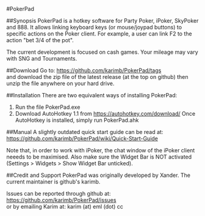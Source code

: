 #PokerPad

##Synopsis
PokerPad is a hotkey software for Party Poker, iPoker, SkyPoker and 888. It allows linking keyboard keys (or mouse/joypad buttons) to specific actions on the Poker client. For example, a user can link F2 to the action "bet 3/4 of the pot".

The current development is focused on cash games. Your mileage may vary with SNG and Tournaments.

##Download
Go to: https://github.com/karimb/PokerPad/tags  
and download the zip file of the latest release (at the top on github) then unzip the file anywhere on your hard drive.

##Installation
There are two equivalent ways of installing PokerPad:

1. Run the file PokerPad.exe
2. Download AutoHotkey 1.1 from https://autohotkey.com/download/ 
Once AutoHotkey is installed, simply run PokerPad.ahk

##Manual
A slightly outdated quick start guide can be read at: https://github.com/karimb/PokerPad/wiki/Quick-Start-Guide

Note that, in order to work with iPoker, the chat window of the iPoker client neeeds to be maximised. Also make sure the Widget Bar is NOT activated (Settings > Widgets > Show Widget Bar unticked).

##Credit and Support
PokerPad was originally developed by Xander. The current maintainer is github's karimb.

Issues can be reported through github at: https://github.com/karimb/PokerPad/issues  
or by emailing Karim at: karim (at) eml (dot) cc
